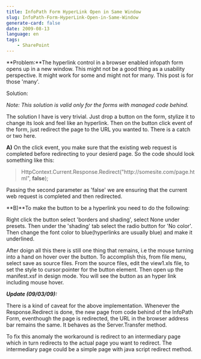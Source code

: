 ```yaml
---
title: InfoPath Form HyperLink Open in Same Window
slug: InfoPath-Form-HyperLink-Open-in-Same-Window
generate-card: false
date: 2009-08-13
language: en
tags:
    - SharePoint
---
```



**Problem:**The hyperlink control in a browser enabled infopath form opens up in a new window. This might not be a good thing as a usability perspective. It might work for some and might not for many. This post is for those 'many'.



Solution:

_Note: This solution is valid only for the forms with managed code behind._



The solution I have is very trivial. Just drop a button on the form, stylize it to change its look and feel like an hyperlink. Then on the button click event of the form, just redirect the page to the URL you wanted to. There is a catch or two here.



**A)** On the click event, you make sure that the existing web request is completed before redirecting to your desierd page. So the code should look something like this:

> HttpContext.Current.Response.Redirect("http&#x3A;//somesite.com/page.html", **false**);

Passing the second parameter as 'false' we are ensuring that the current web request is completed and then redirected.



**B)**To make the button to be a hyperlink you need to do the following:



Right click the button select 'borders and shading', select None under presets. Then under the 'shading' tab select the radio button for 'No color'. Then change the font color to blue(hyperlinks are usually blue) and make it underlined.



After doign all this there is still one thing that remains, i.e the mouse turning into a hand on hover over the button. To accomplish this, from file menu, select save as source files. From the source files, edit the view1.xls file, to set the style to cursor:pointer for the button element. Then open up the manifest.xsf in design mode. You will see the button as an hyper link including mouse hover.



_**Update (09/03/09):**_



There is a kind of caveat for the above implementation. Whenever the Response.Redirect is done, the new page from code behind of the InfoPath Form, eventhough the page is redirected, the URL in the browser address bar remains the same. It behaves as the Server.Transfer method.



To fix this anomaly the workaround is redirect to an intermediary page which in turn redirects to the actual page you want to redirect. The intermediary page could be a simple page with java script redirect method.